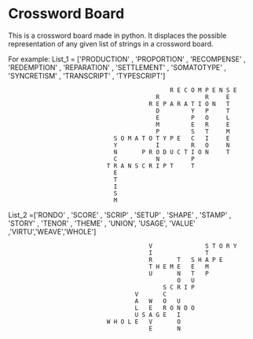 # Crossword Board
This is a crossword board made in python. It displaces the possible representation of any given list of strings in a crossword board.



For example:
List_1 = ['PRODUCTION' , 'PROPORTION' , 'RECOMPENSE' , 'REDEMPTION' , 'REPARATION' , 'SETTLEMENT' , 
	'SOMATOTYPE' , 'SYNCRETISM' , 'TRANSCRIPT' , 'TYPESCRIPT']

                                                  R E C O M P E N S E
                                              R             R     E
                                            R E P A R A T I O N   T
                                              D         Y   P     T
                                              E         P   O     L
                                              M         E   R     E
                                              P         S   T     M
                                  S O M A T O T Y P E   C   I     E
                                  Y           I         R   O     N
                                  N       P R O D U C T I O N     T
                                  C           N         P
                                T R A N S C R I P T     T
                                  E
                                  T
                                  I
                                  S
                                  M

List_2 =['RONDO' , 'SCORE' , 'SCRIP' , 'SETUP' , 'SHAPE' , 'STAMP' , 'STORY' , 'TENOR' , 'THEME' , 'UNION', 
	'USAGE', 'VALUE' ,'VIRTU','WEAVE','WHOLE']


                                            V               S T O R Y
                                            I               T
                                            R       T   S H A P E
                                            T H E M E   E   M
                                            U       N   T   P
                                                    O   U
                                                S C R I P
                                        V       C
                                        A   W   O   U
                                        L   E   R O N D O
                                        U S A G E   I
                                W H O L E   V       O
                                            E       N
